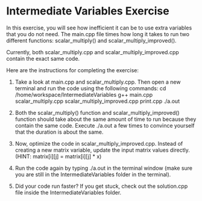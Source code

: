# Intermediate Variables Exercise

In this exercise, you will see how inefficient it can be to use extra variables that you do not need. The main.cpp file times how long it takes to run two different functions: scalar_multiply() and scalar_multiply_improved().

Currently, both scalar_multiply.cpp and scalar_multiply_improved.cpp contain the exact same code. 

Here are the instructions for completing the exercise:
1. Take a look at main.cpp and scalar_multiply.cpp. Then open a new terminal and run the code using the following commands:
cd /home/workspace/IntermediateVariables
g++ main.cpp scalar_multiply.cpp scalar_multiply_improved.cpp print.cpp
./a.out

2. Both the scalar_multiply() function and scalar_multiply_improved() function should take about the same amount of time to run because they contain the same code. Execute ./a.out a few times to convince yourself that the duration is about the same.

3. Now, optimize the code in scalar_multiply_improved.cpp. Instead of creating a new matrix variable, update the input matrix values directly. (HINT: matrix[i][j] = matrix[i][j] * x)

4. Run the code again by typing ./a.out in the terminal window (make sure you are still in the IntermediateVariables folder in the terminal).

5. Did your code run faster? If you get stuck, check out the solution.cpp file inside the IntermediateVariables folder.